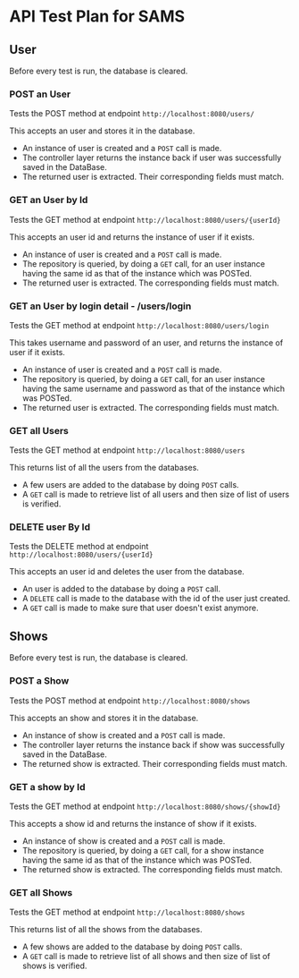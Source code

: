 
# API Test Plan for SAMS

## User

Before every test is run, the database is cleared.
### POST an User
Tests the POST method at endpoint `http://localhost:8080/users/`

This accepts an user and stores it in the database.
- An instance of user is created and a `POST` call is made.
- The controller layer returns the instance back if user was successfully saved in the DataBase.
- The returned user is extracted. Their corresponding fields must match.

### GET an User by Id
Tests the GET method at endpoint `http://localhost:8080/users/{userId}`

This accepts an user id and returns the instance of user if it exists.
- An instance of user is created and a `POST` call is made.
- The repository is queried, by doing a `GET` call, for an user instance having the same id as that of the instance which was POSTed. 
- The returned user is extracted. The corresponding fields must match.

### GET an User by login detail - /users/login
Tests the GET method at endpoint `http://localhost:8080/users/login`

This takes username and password of an user, and returns the instance of user if it exists.
- An instance of user is created and a `POST` call is made.
- The repository is queried, by doing a `GET` call, for an user instance having the same username and password as that of the instance which was POSTed. 
- The returned user is extracted. The corresponding fields must match.

### GET all Users
Tests the GET method at endpoint `http://localhost:8080/users`

This returns list of all the users from the databases.
- A few users are added to the database by doing `POST` calls.
- A `GET` call is made to retrieve list of all users and then size of list of users is verified.

### DELETE user By Id
Tests the DELETE method at endpoint `http://localhost:8080/users/{userId}`

This accepts an user id and deletes the user from the database.
- An user is added to the database by doing a `POST` call.
- A `DELETE` call is made to the database with the id of the user just created.
- A `GET` call is made to make sure that user doesn't exist anymore.

## Shows

Before every test is run, the database is cleared.
### POST a Show
Tests the POST method at endpoint `http://localhost:8080/shows`

This accepts an show and stores it in the database.
- An instance of show is created and a `POST` call is made.
- The controller layer returns the instance back if show was successfully saved in the DataBase.
- The returned show is extracted. Their corresponding fields must match.

### GET a show by Id
Tests the GET method at endpoint `http://localhost:8080/shows/{showId}`

This accepts a show id and returns the instance of show if it exists.
- An instance of show is created and a `POST` call is made.
- The repository is queried, by doing a `GET` call, for a show instance having the same id as that of the instance which was POSTed. 
- The returned show is extracted. The corresponding fields must match.

### GET all Shows
Tests the GET method at endpoint `http://localhost:8080/shows`

This returns list of all the shows from the databases.
- A few shows are added to the database by doing `POST` calls.
- A `GET` call is made to retrieve list of all shows and then size of list of shows is verified.



